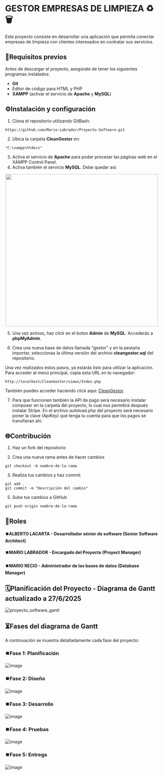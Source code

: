 # GESTOR EMPRESAS DE LIMPIEZA ♻️🗑️
Este proyecto consiste en desarrollar una aplicación que permita conectar empresas de limpieza con clientes interesados en contratar sus servicios.

## 🎯Requisitos previos

Antes de descargar el proyecto, asegúrate de tener los siguientes programas instalados:
- **Git**
- Editor de código para HTML y PHP
- **XAMPP** (activar el servicio de **Apache** y **MySQL**)

## ⚙️Instalación y configuración

1. Clona el repositorio utilizando GitBash:

```
https://github.com/Mario-Labrador/Proyecto-Software.git
```

2. Ubica la carpeta **CleanGestor** en:
```
"C:\xampp\htdocs"
```
3. Activa el servicio de **Apache** para poder procesar las páginas web en el XAMPP Control Panel.
4. Activa también el servicio **MySQL**.
Debe quedar así:

<p align="center">
  <img src="https://github.com/user-attachments/assets/a88d20ba-6312-41d4-845c-1713e98ad3b8" width="500">
</p>

5. Una vez activos, haz click en el boton **Admin** de **MySQL**. Accederás a **phpMyAdmin**.

6. Crea una nueva base de datos llamada "gestor" y en la pestaña importar, seleccionas la última versión del archivo **cleangestor.sql** del repositorio.


Una vez realizados estos pasos, ya estarás listo para utilizar la aplicación.
Para acceder al menú principal, copia esta URL en tu navegador:

```
http://localhost/CleanGestor/views/Index.php
```

También puedes acceder haciendo click aquí: [CleanGestor](http://localhost/CleanGestor/views/index.php)

7. Para que funcionen también la API de pago será necesario instalar composer en la carpeta del proyecto, lo cual nos permitirá después instalar Stripe.
   En el archivo autoload.php del proyecto será necesario poner la clave (ApiKey) que tenga tu cuenta para que los pagos se transfieran ahí.

## 🌐Contribución

1. Haz un fork del repositorio

2. Crea una nueva rama antes de hacer cambios

```
git checkout -b nombre-de-la-rama
```

3. Realiza tus cambios y haz commit

```
git add .
git commit -m "Descripción del cambio"
```

5. Sube tus cambios a GitHub

```
git push origin nombre-de-la-rama
```

## 👤Roles
#### ⏹️ALBERTO LACARTA - Desarrollador sénior de software (Senior Software Architect)

#### ⏹️MARIO LABRADOR - Encargado del Proyecto (Proyect Manager)

#### ⏹️MARIO RECIO - Administrador de las bases de datos (Database Manager)


## 🗓️Planificación del Proyecto - Diagrama de Gantt actualizado a 27/6/2025
![proyecto_software_gantt](https://github.com/user-attachments/assets/5b6191f5-66c7-4e3c-8b61-1808a87084f9)



## ⏳Fases del diagrama de Gantt
A continuación se muestra detalladamente cada fase del proyecto:

### ⏹️Fase 1: Planificación
![image](https://github.com/user-attachments/assets/b5d3661a-e5f1-4211-8575-068a5e99c92d)

### ⏹️Fase 2: Diseño
![image](https://github.com/user-attachments/assets/068abc6a-ae61-4238-a839-0c2d761fd13b)

### ⏹️Fase 3: Desarrollo
![image](https://github.com/user-attachments/assets/ace9d12b-87a2-425a-9851-d09a855f3e3b)

### ⏹️Fase 4: Pruebas
![image](https://github.com/user-attachments/assets/f41ad5c3-7b1d-4691-9d5d-527817fd83f1)

### ⏹️Fase 5: Entrega
![image](https://github.com/user-attachments/assets/9eebe1dc-69d3-493d-bc67-553e468f0b85)


